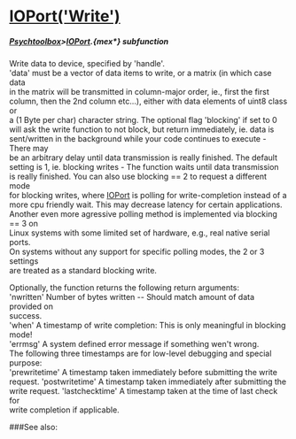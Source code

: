 # [IOPort('Write')](IOPort-Write) 
##### [Psychtoolbox](Pyschtoolbox)>[IOPort](IOPort).{mex*} subfunction


Write data to device, specified by 'handle'.  
'data' must be a vector of data items to write, or a matrix (in which case data  
in the matrix will be transmitted in column-major order, ie., first the first  
column, then the 2nd column etc...), either with data elements of uint8 class or  
a (1 Byte per char) character string. The optional flag 'blocking' if set to 0  
will ask the write function to not block, but return immediately, ie. data is  
sent/written in the background while your code continues to execute - There may  
be an arbitrary delay until data transmission is really finished. The default  
setting is 1, ie. blocking writes - The function waits until data transmission  
is really finished. You can also use blocking == 2 to request a different mode  
for blocking writes, where [IOPort](IOPort) is polling for write-completion instead of a  
more cpu friendly wait. This may decrease latency for certain applications.  
Another even more agressive polling method is implemented via blocking == 3 on  
Linux systems with some limited set of hardware, e.g., real native serial ports.  
On systems without any support for specific polling modes, the 2 or 3 settings  
are treated as a standard blocking write.  
  
Optionally, the function returns the following return arguments:  
'nwritten' Number of bytes written -- Should match amount of data provided on  
success.  
'when' A timestamp of write completion: This is only meaningful in blocking  
mode!  
'errmsg' A system defined error message if something wen't wrong.  
The following three timestamps are for low-level debugging and special purpose:  
'prewritetime' A timestamp taken immediately before submitting the write  
request. 'postwritetime' A timestamp taken immediately after submitting the  
write request. 'lastchecktime' A timestamp taken at the time of last check for  
write completion if applicable.   


###See also:

